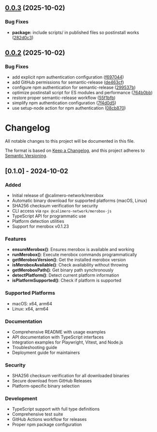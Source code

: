 ## [0.0.3](https://github.com/calimero-network/merobox-js/compare/v0.0.2...v0.0.3) (2025-10-02)


### Bug Fixes

* **package:** include scripts/ in published files so postinstall works ([282d0c3](https://github.com/calimero-network/merobox-js/commit/282d0c35b983286b68f41b194479534057cb28a2))

## [0.0.2](https://github.com/calimero-network/merobox-js/compare/v0.0.1...v0.0.2) (2025-10-02)


### Bug Fixes

* add explicit npm authentication configuration ([f697044](https://github.com/calimero-network/merobox-js/commit/f697044c8b48847e28e845f4ec7a52f9b85b8457))
* add GitHub permissions for semantic-release ([de463cf](https://github.com/calimero-network/merobox-js/commit/de463cf9ba644ca8e6095336a4f5d4b3c5e9218f))
* configure npm authentication for semantic-release ([299537b](https://github.com/calimero-network/merobox-js/commit/299537b10cbe5f1f6088f88d5914bf035083ddf7))
* optimize postinstall script for ES modules and performance ([764b0bb](https://github.com/calimero-network/merobox-js/commit/764b0bb8f0b6ada5f62683b00022cf58ad0adc01))
* restore proper semantic-release workflow ([55f1bfb](https://github.com/calimero-network/merobox-js/commit/55f1bfb940534c3ab97e408914a367c2f289bb16))
* simplify npm authentication configuration ([7f4d0d5](https://github.com/calimero-network/merobox-js/commit/7f4d0d55642766c8c5263c26ae2c2b63edeae828))
* use setup-node action for npm authentication ([08cb870](https://github.com/calimero-network/merobox-js/commit/08cb87002b7b2ac89f8ccc66a69f78d7ec67e584))

# Changelog

All notable changes to this project will be documented in this file.

The format is based on [Keep a Changelog](https://keepachangelog.com/en/1.0.0/),
and this project adheres to [Semantic Versioning](https://semver.org/spec/v2.0.0.html).

## [0.1.0] - 2024-10-02

### Added

- Initial release of @calimero-network/merobox
- Automatic binary download for supported platforms (macOS, Linux)
- SHA256 checksum verification for security
- CLI access via `npx @calimero-network/merobox-js`
- TypeScript API for programmatic use
- Platform detection utilities
- Support for merobox v0.1.23

### Features

- **ensureMerobox()**: Ensures merobox is available and working
- **runMerobox()**: Execute merobox commands programmatically
- **getMeroboxVersion()**: Get the installed merobox version
- **isMeroboxAvailable()**: Check availability without throwing
- **getMeroboxPath()**: Get binary path synchronously
- **detectPlatform()**: Detect current platform information
- **isPlatformSupported()**: Check if platform is supported

### Supported Platforms

- macOS: x64, arm64
- Linux: x64, arm64

### Documentation

- Comprehensive README with usage examples
- API documentation with TypeScript interfaces
- Integration examples for Playwright, Vitest, and Node.js
- Troubleshooting guide
- Deployment guide for maintainers

### Security

- SHA256 checksum verification for all downloaded binaries
- Secure download from GitHub Releases
- Platform-specific binary selection

### Development

- TypeScript support with full type definitions
- Comprehensive test suite
- GitHub Actions workflow for releases
- Proper npm package configuration
